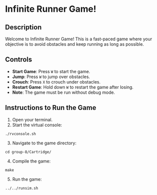# Infinite Runner Game!

## Description
Welcome to Infinite Runner Game! This is a fast-paced game where your objective is to avoid obstacles and keep running as long as possible.

## Controls
- **Start Game**: Press `W` to start the game.
- **Jump**: Press `W` to jump over obstacles.
- **Crouch**: Press `X` to crouch under obstacles.
- **Restart Game**: Hold down `W` to restart the game after losing.
- **Note**: The game must be run without debug mode.

## Instructions to Run the Game
1. Open your terminal.
2. Start the virtual console:

`./rvconsole.sh`

3. Navigate to the game directory:

`cd group-8/Cartridge/`

4. Compile the game:

`make`

5. Run the game:

`../../runsim.sh`
